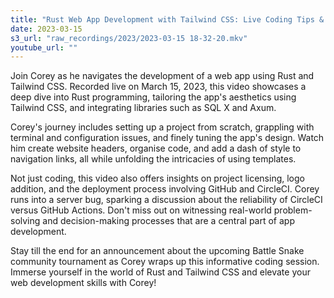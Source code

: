 ```yaml
---
title: "Rust Web App Development with Tailwind CSS: Live Coding Tips & Troubleshooting"
date: 2023-03-15
s3_url: "raw_recordings/2023/2023-03-15 18-32-20.mkv"
youtube_url: ""
---
```



Join Corey as he navigates the development of a web app using Rust and Tailwind CSS. Recorded live on March 15, 2023, this video showcases a deep dive into Rust programming, tailoring the app's aesthetics using Tailwind CSS, and integrating libraries such as SQL X and Axum. 

Corey's journey includes setting up a project from scratch, grappling with terminal and configuration issues, and finely tuning the app's design. Watch him create website headers, organise code, and add a dash of style to navigation links, all while unfolding the intricacies of using templates. 

Not just coding, this video also offers insights on project licensing, logo addition, and the deployment process involving GitHub and CircleCI. Corey runs into a server bug, sparking a discussion about the reliability of CircleCI versus GitHub Actions. Don't miss out on witnessing real-world problem-solving and decision-making processes that are a central part of app development.

Stay till the end for an announcement about the upcoming Battle Snake community tournament as Corey wraps up this informative coding session. Immerse yourself in the world of Rust and Tailwind CSS and elevate your web development skills with Corey!
